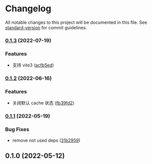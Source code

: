 # Changelog

All notable changes to this project will be documented in this file. See [standard-version](https://github.com/conventional-changelog/standard-version) for commit guidelines.

### [0.1.3](https://github.com/roshan-labs/eslint-module/compare/v0.1.2...v0.1.3) (2022-07-19)


### Features

* 支持 vite3 ([acfb5ed](https://github.com/roshan-labs/eslint-module/commit/acfb5edb93fa451a85a459a5bd111c1ee1dd283e))

### [0.1.2](https://github.com/roshan-labs/eslint-module/compare/v0.1.1...v0.1.2) (2022-06-16)


### Features

* 关闭默认 cache 状态 ([fb39fd2](https://github.com/roshan-labs/eslint-module/commit/fb39fd2e30b71b828ee9a97c6d74ceff4c35e5b1))

### [0.1.1](https://github.com/roshan-labs/eslint-module/compare/v0.1.0...v0.1.1) (2022-05-19)


### Bug Fixes

* remove not used deps ([31b2959](https://github.com/roshan-labs/eslint-module/commit/31b2959535308b8f4f942b2d418ca6f141456ca7))

## 0.1.0 (2022-05-12)
